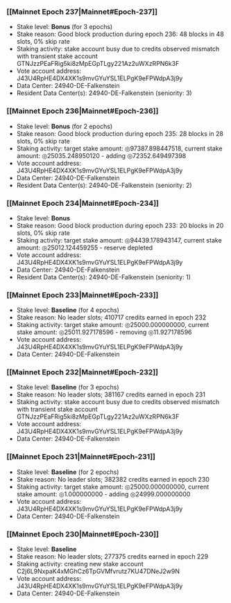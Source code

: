 ### [[Mainnet Epoch 237|Mainnet#Epoch-237]]
* Stake level: **Bonus** (for 3 epochs)
* Stake reason: Good block production during epoch 236: 48 blocks in 48 slots, 0% skip rate
* Staking activity: stake account busy due to credits observed mismatch with transient stake account GTNJzzPEaFRig5ki8zMpEGpTLgy221Az2uWXzRPN6k3F
* Vote account address: J43U4RpHE4DX4XK1s9mvGYuYSL1ELPgK9eFPWdpA3j9y
* Data Center: 24940-DE-Falkenstein
* Resident Data Center(s): 24940-DE-Falkenstein (seniority: 3)
### [[Mainnet Epoch 236|Mainnet#Epoch-236]]
* Stake level: **Bonus** (for 2 epochs)
* Stake reason: Good block production during epoch 235: 28 blocks in 28 slots, 0% skip rate
* Staking activity: target stake amount: ◎97387.898447518, current stake amount: ◎25035.248950120 - adding ◎72352.649497398
* Vote account address: J43U4RpHE4DX4XK1s9mvGYuYSL1ELPgK9eFPWdpA3j9y
* Data Center: 24940-DE-Falkenstein
* Resident Data Center(s): 24940-DE-Falkenstein (seniority: 2)
### [[Mainnet Epoch 234|Mainnet#Epoch-234]]
* Stake level: **Bonus**
* Stake reason: Good block production during epoch 233: 20 blocks in 20 slots, 0% skip rate
* Staking activity: target stake amount: ◎94439.178943147, current stake amount: ◎25012.124459255 - reserve depleted
* Vote account address: J43U4RpHE4DX4XK1s9mvGYuYSL1ELPgK9eFPWdpA3j9y
* Data Center: 24940-DE-Falkenstein
* Resident Data Center(s): 24940-DE-Falkenstein (seniority: 1)
### [[Mainnet Epoch 233|Mainnet#Epoch-233]]
* Stake level: **Baseline** (for 4 epochs)
* Stake reason: No leader slots; 410717 credits earned in epoch 232
* Staking activity: target stake amount: ◎25000.000000000, current stake amount: ◎25011.927178596 - removing ◎11.927178596
* Vote account address: J43U4RpHE4DX4XK1s9mvGYuYSL1ELPgK9eFPWdpA3j9y
* Data Center: 24940-DE-Falkenstein
### [[Mainnet Epoch 232|Mainnet#Epoch-232]]
* Stake level: **Baseline** (for 3 epochs)
* Stake reason: No leader slots; 381167 credits earned in epoch 231
* Staking activity: stake account busy due to credits observed mismatch with transient stake account GTNJzzPEaFRig5ki8zMpEGpTLgy221Az2uWXzRPN6k3F
* Vote account address: J43U4RpHE4DX4XK1s9mvGYuYSL1ELPgK9eFPWdpA3j9y
* Data Center: 24940-DE-Falkenstein
### [[Mainnet Epoch 231|Mainnet#Epoch-231]]
* Stake level: **Baseline** (for 2 epochs)
* Stake reason: No leader slots; 382382 credits earned in epoch 230
* Staking activity: target stake amount: ◎25000.000000000, current stake amount: ◎1.000000000 - adding ◎24999.000000000
* Vote account address: J43U4RpHE4DX4XK1s9mvGYuYSL1ELPgK9eFPWdpA3j9y
* Data Center: 24940-DE-Falkenstein
### [[Mainnet Epoch 230|Mainnet#Epoch-230]]
* Stake level: **Baseline**
* Stake reason: No leader slots; 277375 credits earned in epoch 229
* Staking activity: creating new stake account C2j6L9NxpaK4xMGhCz6TpGVMfvrutz7KU47DNeJ2w9N
* Vote account address: J43U4RpHE4DX4XK1s9mvGYuYSL1ELPgK9eFPWdpA3j9y
* Data Center: 24940-DE-Falkenstein